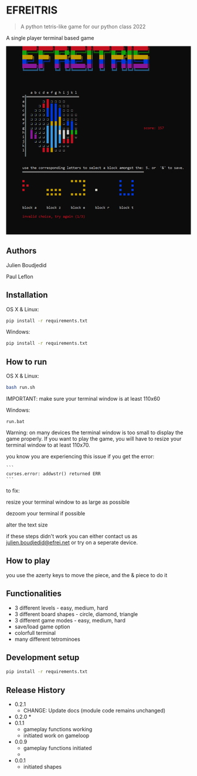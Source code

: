 # EFREITRIS
> A python tetris-like game for our python class 2022


A single player terminal based game 

![image](data/img.png)

## Authors


Julien Boudjedid

Paul Leflon 


## Installation

OS X & Linux:

```sh
pip install -r requirements.txt
```

Windows:

```sh
pip install -r requirements.txt
```

## How to run

OS X & Linux:

```sh
bash run.sh
```
IMPORTANT: make sure your terminal window is at least 110x60 

Windows:

```
run.bat
```

Warning: on many devices the terminal window is too small to display the game properly. If you want to play the game, you will have to resize your terminal window to at least 110x70.

you know you are experiencing this issue if you get the error:

    ```
    curses.error: addwstr() returned ERR
    ```

to fix: 

  resize your terminal window to as large as possible

  dezoom your terminal if possible 

  alter the text size

  if these steps didn't work you can either contact us as julien.boudjedid@efrei.net or try on a seperate device.

## How to play

you use the azerty keys to move the piece, and the & piece to do it

## Functionalities

* 3 different levels - easy, medium, hard
* 3 different board shapes - circle, diamond, triangle
* 3 different game modes - easy, medium, hard
* save/load game option
* colorfull terminal
* many different tetrominoes

## Development setup

```sh
pip install -r requirements.txt
```



## Release History

* 0.2.1
    * CHANGE: Update docs (module code remains unchanged)
* 0.2.0
    * 
* 0.1.1
    * gameplay functions working
    * initiated work on gameloop
* 0.0.9
    * gameplay functions initiated
    * 
* 0.0.1
    * initiated shapes


  